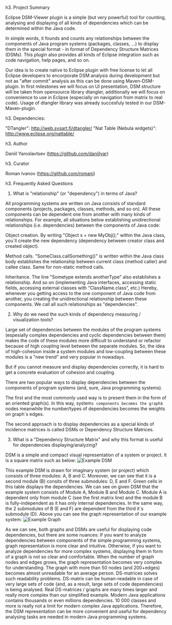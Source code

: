 h3. Project Summary

Eclipse DSM-Viewer plugin is a simple (but very powerful) tool for counting, analysing and displaying of all kinds of dependencies which can be determined within the Java code.

In simple words, it founds and counts any relationships between the components of Java program systems (packages, classes, ...) to display them in the special format - in format of Dependency Structure Matrices (DSMs). This plugin also provides all kinds of Eclipse integration such as code navigation, help pages, and so on.

Our idea is to create native to Eclipse plugin with free license to let all Eclipse developers to encorporate DSM analysis during development but not as "after commit" analysis as this can be done using Maven-DSM-plugin. In first milestones we will focus on UI presentation, DSM structure will be taken from opensource library dtangler, additionally we will focus on convenience to use in Eclipse (especially on navigation from matrix to real code). Usage of dtangler library was already succesfuly tested in our DSM-Maven-plugin.

h3. Dependencies:

"DTangler": http://web.sysart.fi/dtangler/
"Nat Table (Nebula widgets)": http://www.eclipse.org/nattable/

h3. Author

Daniil Yaroslavtsev (https://github.com/daniilyar)

h3. Curator

Roman Ivanov (https://github.com/romani) 

h3. Frequently Asked Questions

1. What is "relationship" (or "dependency") in terms of Java?

All programming systems are written on Java consists of standard components (projects, packages, classes, methods, and so on). All these components can be dependent one from another with many kinds of relationships. For example, all situations below establishing unidirectional relationships (i.e. dependencies) between the components of Java code:

Object creation. By writing "Object s = new MyObj();" within the Java class, you`ll create the new dependency (dependency between creator class and created object).

Method calls. "SomeClass.callSomething()" is written within the Java class body
establishes the relationship between current class (method caller) and callee class. Same for non-static method calls.

Inheritance. The line "Sometype extends anotherType" also establishes a relationship.
And so on (implementing Java interfaces, accessing static fields, accessing external classes with “ClassName.class”, etc.)
Hereby, whenever you getting access to the one component of Java code from another, you creating the unidirectional relationship between these components. We call all such relationships as "dependencies".

2. Why do we need the such kinds of dependency measuring / visualization tools?

Large set of dependencies between the modules of the program systems (espesially complex dependencies and cyclic dependencies between them) makes the code of these modules more difficult to understand or refactor because of high coupling level between the separate modules. So, the idea of high-cohesion inside a system modules and low-coupling between these modules is a "new trend" and very popular in nowadays. 

But if you cannot measure and display dependencies correctly, it is hard to get a concrete evaluation of cohesion and coupling.

There are two popular ways to display dependencies between the components of program systems (and, sure, Java programming systems).

The first and the most commonly used way is to present them in the form of an oriented graph(s). In this way, system`s components becomes the graph`s nodes meanwhile the number/types of dependencies becomes the weights on graph`s edges.

The second approach is to display dependencies as a special kinds of incidence matrices is called DSMs or Dependency Structure Matrices.

3. What is a "Dependency Structure Matrix" and why this format is useful for dependencies displaying/analyzing?

DSM is a simple and compact visual representation of a system or project. It is a square matrix such as below:
![Example DSM](https://raw.github.com/daniilyar/Eclipse-DSM-viewer/gh-pages/images/exampleDSM.png)

This example DSM is drawn for imaginary system (or project) which consists of three modules: A, B and C. Moreover, we can see that it is a second module (B) consits of three submodules: D, E and F. Green cells in this table displays the dependencies. 
We can see on given DSM that the example system consists of Module A, Module B and Module C. Module A is dependent only from module C (see the first matrix line) and the module B is fully-independent as it has only internal dependencies. In the same way, the 2 submodules of B (E and F) are dependent from the third it`s submodule (D).
Above you can see the graph representation of our example system:
![Example Graph](https://raw.github.com/daniilyar/Eclipse-DSM-viewer/gh-pages/images/exampleGRAPH.png)

As we can see, both graphs and DSMs are useful for displaying code dependencies, but there are some nuances:
If you want to analyze dependencies between components of the simple programming systems, graph representation is more clear and intuitive. Otherwise, if you want to analyze dependencies for more complex systems, displaying them in form of a graph is not so clear and comfortable. When the number of graph nodes and edges grows, the graph representation becomes very complex for understanding. The graph with more than 50 nodes (and 200+edges) becomes almost unreadable for an average person.
DS-matrices solves such readability problems. DS-matrix can be human-readable in case of very large sets of code (and, as a result, large sets of code dependencies) is being analysed.
Real DS-matrices / graphs are many times larger and really more complex than our simplified example. Modern Java applications contains thousands or even millions dependencies. 10 000 classes and more is really not a limit for modern complex Java applications. Therefore, the DSM representation can be more convenient and useful for dependency analysing tasks are needed in modern Java programming systems.
